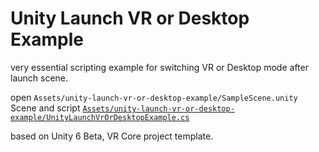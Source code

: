 # Unity Launch VR or Desktop Example

very essential scripting example for switching VR or Desktop mode after launch scene.

open `Assets/unity-launch-vr-or-desktop-example/SampleScene.unity` Scene and script [`Assets/unity-launch-vr-or-desktop-example/UnityLaunchVrOrDesktopExample.cs`](https://github.com/Nagitch/unity-launch-vr-or-desktop-example/blob/main/Assets/unity-launch-vr-or-desktop-example/UnityLaunchVrOrDesktopExample.cs)

based on Unity 6 Beta, VR Core project template.
